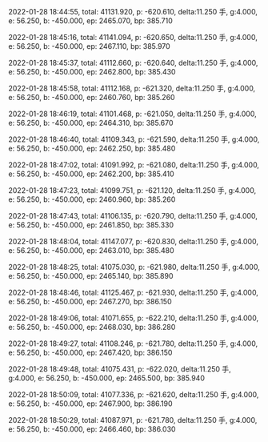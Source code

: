 2022-01-28 18:44:55, total: 41131.920, p: -620.610, delta:11.250 手, g:4.000, e: 56.250, b: -450.000, ep: 2465.070, bp: 385.710

2022-01-28 18:45:16, total: 41141.094, p: -620.650, delta:11.250 手, g:4.000, e: 56.250, b: -450.000, ep: 2467.110, bp: 385.970

2022-01-28 18:45:37, total: 41112.660, p: -620.640, delta:11.250 手, g:4.000, e: 56.250, b: -450.000, ep: 2462.800, bp: 385.430

2022-01-28 18:45:58, total: 41112.168, p: -621.320, delta:11.250 手, g:4.000, e: 56.250, b: -450.000, ep: 2460.760, bp: 385.260

2022-01-28 18:46:19, total: 41101.468, p: -621.050, delta:11.250 手, g:4.000, e: 56.250, b: -450.000, ep: 2464.310, bp: 385.670

2022-01-28 18:46:40, total: 41109.343, p: -621.590, delta:11.250 手, g:4.000, e: 56.250, b: -450.000, ep: 2462.250, bp: 385.480

2022-01-28 18:47:02, total: 41091.992, p: -621.080, delta:11.250 手, g:4.000, e: 56.250, b: -450.000, ep: 2462.200, bp: 385.410

2022-01-28 18:47:23, total: 41099.751, p: -621.120, delta:11.250 手, g:4.000, e: 56.250, b: -450.000, ep: 2460.960, bp: 385.260

2022-01-28 18:47:43, total: 41106.135, p: -620.790, delta:11.250 手, g:4.000, e: 56.250, b: -450.000, ep: 2461.850, bp: 385.330

2022-01-28 18:48:04, total: 41147.077, p: -620.830, delta:11.250 手, g:4.000, e: 56.250, b: -450.000, ep: 2463.010, bp: 385.480

2022-01-28 18:48:25, total: 41075.030, p: -621.980, delta:11.250 手, g:4.000, e: 56.250, b: -450.000, ep: 2465.140, bp: 385.890

2022-01-28 18:48:46, total: 41125.467, p: -621.930, delta:11.250 手, g:4.000, e: 56.250, b: -450.000, ep: 2467.270, bp: 386.150

2022-01-28 18:49:06, total: 41071.655, p: -622.210, delta:11.250 手, g:4.000, e: 56.250, b: -450.000, ep: 2468.030, bp: 386.280

2022-01-28 18:49:27, total: 41108.246, p: -621.780, delta:11.250 手, g:4.000, e: 56.250, b: -450.000, ep: 2467.420, bp: 386.150

2022-01-28 18:49:48, total: 41075.431, p: -622.020, delta:11.250 手, g:4.000, e: 56.250, b: -450.000, ep: 2465.500, bp: 385.940

2022-01-28 18:50:09, total: 41077.336, p: -621.620, delta:11.250 手, g:4.000, e: 56.250, b: -450.000, ep: 2467.900, bp: 386.190

2022-01-28 18:50:29, total: 41087.971, p: -621.780, delta:11.250 手, g:4.000, e: 56.250, b: -450.000, ep: 2466.460, bp: 386.030